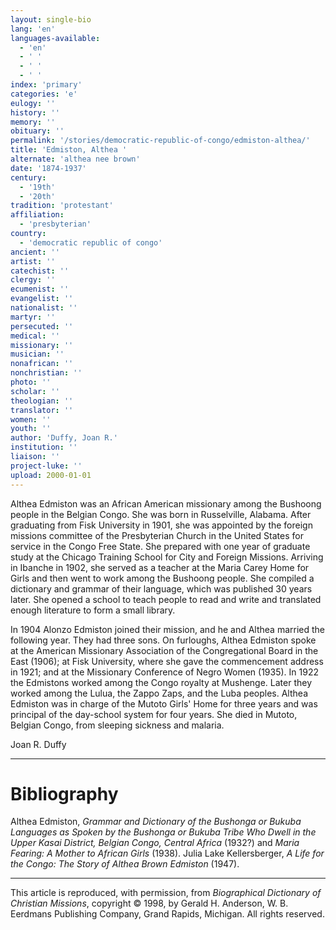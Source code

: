 ```yaml
---
layout: single-bio
lang: 'en'
languages-available:
  - 'en'
  - ' '
  - ' '
  - ' '
index: 'primary'
categories: 'e'
eulogy: ''
history: ''
memory: ''
obituary: ''
permalink: '/stories/democratic-republic-of-congo/edmiston-althea/'
title: 'Edmiston, Althea '
alternate: 'althea nee brown'
date: '1874-1937'
century:
  - '19th'
  - '20th'
tradition: 'protestant'
affiliation:
  - 'presbyterian'
country:
  - 'democratic republic of congo'
ancient: ''
artist: ''
catechist: ''
clergy: ''
ecumenist: ''
evangelist: ''
nationalist: ''
martyr: ''
persecuted: ''
medical: ''
missionary: ''
musician: ''
nonafrican: ''
nonchristian: ''
photo: ''
scholar: ''
theologian: ''
translator: ''
women: ''
youth: ''
author: 'Duffy, Joan R.'
institution: ''
liaison: ''
project-luke: ''
upload: 2000-01-01
---
```



Althea Edmiston was an African American missionary among the Bushoong people in the Belgian Congo. She was born in Russelville, Alabama. After graduating from Fisk University in 1901, she was appointed by the foreign missions committee of the Presbyterian Church in the United States for service in the Congo Free State. She prepared with one year of graduate study at the Chicago Training School for City and Foreign Missions. Arriving in Ibanche in 1902, she served as a teacher at the Maria Carey Home for Girls and then went to work among the Bushoong people. She compiled a dictionary and grammar of their language, which was published 30 years later. She opened a school to teach people to read and write and translated enough literature to form a small library.

In 1904 Alonzo Edmiston joined their mission, and he and Althea married the following year. They had three sons. On furloughs, Althea Edmiston spoke at the American Missionary Association of the Congregational Board in the East (1906); at Fisk University, where she gave the commencement address in 1921; and at the Missionary Conference of Negro Women (1935). In 1922 the Edmistons worked among the Congo royalty at Mushenge. Later they worked among the Lulua, the Zappo Zaps, and the Luba peoples. Althea Edmiston was in charge of the Mutoto Girls' Home for three years and was principal of the day-school system for four years. She died in Mutoto, Belgian Congo, from sleeping sickness and malaria.

Joan R. Duffy

---

# Bibliography

Althea Edmiston, *Grammar and Dictionary of the Bushonga or Bukuba Languages as Spoken by the Bushonga or Bukuba Tribe Who Dwell in the Upper Kasai District, Belgian Congo, Central Africa* (1932?) and *Maria Fearing: A Mother to African Girls* (1938). Julia Lake Kellersberger, *A Life for the Congo: The Story of Althea Brown Edmiston* (1947).

---

This article is reproduced, with permission, from *Biographical Dictionary of Christian Missions*, copyright © 1998, by Gerald H. Anderson, W. B. Eerdmans Publishing Company, Grand Rapids, Michigan. All rights reserved.